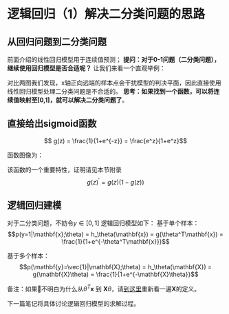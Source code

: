 # 逻辑回归（1）解决二分类问题的思路

## 从回归问题到二分类问题

前面介绍的线性回归模型用于连续值预测；
**提问：对于0-1问题（二分类问题），继续使用回归模型是否合适呢？** 
让我们来看一个直观举例：

对比两图我们发现，x轴正向远端的样本点会干扰模型的判决平面，因此直接使用线性回归模型处理二分类问题是不合适的。
**思考：如果找到一个函数，可以将连续值映射至[0,1]，就可以解决二分类问题了**。

## 直接给出sigmoid函数

$$ g(z) = \frac{1}{1+e^{-z}} = \frac{e^z}{1+e^z}$$

函数图像为：

该函数的一个重要特性，证明请见本节附录
$$ g(z)^{\prime} = g(z)(1-g(z))$$

## 逻辑回归建模

对于二分类问题，不妨令$y \in [0, 1]$
逻辑回归模型如下：
基于单个样本：
$$p(y=1|\mathbf{x};\theta) = h_\theta(\mathbf{x}) = g(\theta^T\mathbf{x}) = \frac{1}{1+e^{-\theta^T\mathbf{x}}}$$

基于多个样本：
$$p(\mathbf{y}=\vec{1}|\mathbf{X};\theta) = h_\theta(\mathbf{X}) = g(\mathbf{X}\theta) = \frac{1}{1+e^{-\mathbf{X}\theta}}$$

备注：如果不明白为什么从$\theta^T\mathbf{x}$ 到 $\mathbf{X}\theta$，请[到这里](LinearRegression_Tutorial_1.md)重新看一遍$\mathbf{X}$的定义。

下一篇笔记将具体讨论逻辑回归模型的求解过程。




